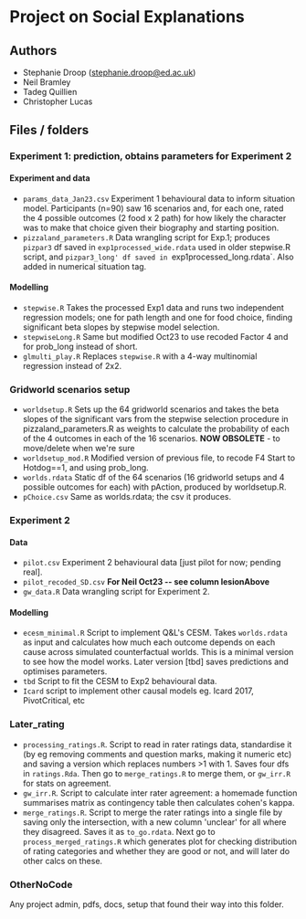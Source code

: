 # Project on Social Explanations

## Authors

- Stephanie Droop (stephanie.droop@ed.ac.uk)
- Neil Bramley
- Tadeg Quillien
- Christopher Lucas

## Files / folders

### Experiment 1: prediction, obtains parameters for Experiment 2

#### Experiment and data

- `params_data_Jan23.csv` Experiment 1 behavioural data to inform situation model. Participants (n=90) saw 16 scenarios and, for each one, rated the 4 possible outcomes (2 food x 2 path) for how likely the character was to make that choice given their biography and starting position.
- `pizzaland_parameters.R` Data wrangling script for Exp.1; produces `pizpar3` df saved in `exp1processed_wide.rdata` used in older stepwise.R script, and `pizpar3_long' df saved in `exp1processed_long.rdata`. Also added in numerical situation tag.

#### Modelling

- `stepwise.R` Takes the processed Exp1 data and runs two independent regression models; one for path length and one for food choice, finding significant beta slopes by stepwise model selection.
- `stepwiseLong.R` Same but modified Oct23 to use recoded Factor 4 and for prob_long instead of short.
- `glmulti_play.R` Replaces `stepwise.R` with a 4-way multinomial regression instead of 2x2.

### Gridworld scenarios setup

- `worldsetup.R` Sets up the 64 gridworld scenarios and takes the beta slopes of the significant vars from the stepwise selection procedure in pizzaland_parameters.R as weights to calculate the probability of each of the 4 outcomes in each of the 16 scenarios. **NOW OBSOLETE** - to move/delete when we're sure
- `worldsetup_mod.R` Modified version of previous file, to recode F4 Start to Hotdog==1, and using prob_long.
- `worlds.rdata` Static df of the 64 scenarios (16 gridworld setups and 4 possible outcomes for each) with pAction, produced by worldsetup.R.
- `pChoice.csv` Same as worlds.rdata; the csv it produces.

### Experiment 2

#### Data

- `pilot.csv` Experiment 2 behavioural data [just pilot for now; pending real].
- `pilot_recoded_SD.csv` **For Neil Oct23 -- see column lesionAbove**
- `gw_data.R` Data wrangling script for Experiment 2.

#### Modelling

- `ecesm_minimal.R` Script to implement Q&L's CESM. Takes `worlds.rdata` as input and calculates how much each outcome depends on each cause across simulated counterfactual worlds. This is a minimal version to see how the model works. Later version [tbd] saves predictions and optimises parameters.
- `tbd` Script to fit the CESM to Exp2 behavioural data.
- `Icard` script to implement other causal models eg. Icard 2017, PivotCritical, etc

### Later_rating

- `processing_ratings.R`. Script to read in rater ratings data, standardise it (by eg removing comments and question marks, making it numeric etc) and saving a version which replaces numbers >1 with 1. Saves four dfs in `ratings.Rda`. Then go to `merge_ratings.R` to merge them, or `gw_irr.R` for stats on agreement.
- `gw_irr.R`. Script to calculate inter rater agreement: a homemade function summarises matrix as contingency table then calculates cohen's kappa.
- `merge_ratings.R`. Script to merge the rater ratings into a single file by saving only the intersection, with a new column 'unclear' for all where they disagreed. Saves it as `to_go.rdata`. Next go to `process_merged_ratings.R` which generates plot for checking distribution of rating categories and whether they are good or not, and will later do other calcs on these.

### OtherNoCode

Any project admin, pdfs, docs, setup that found their way into this folder.
